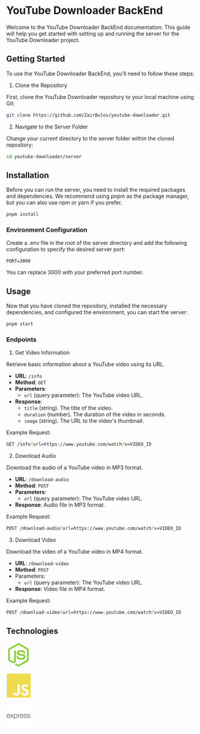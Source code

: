 # YouTube Downloader BackEnd

Welcome to the YouTube Downloader BackEnd documentation. This guide will help you get started with setting up and running the server for the YouTube Downloader project.

## Getting Started

To use the YouTube Downloader BackEnd, you'll need to follow these steps:

1. Clone the Repository

First, clone the YouTube Downloader repository to your local machine using Git:

```bash
git clone https://github.com/ZairBulos/youtube-downloader.git
```

2. Navigate to the Server Folder

Change your current directory to the server folder within the cloned repository:

```bash
cd youtube-downloader/server
```

## Installation

Before you can run the server, you need to install the required packages and dependencies. We recommend using pnpm as the package manager, but you can also use npm or yarn if you prefer.

```bash
pnpm install
```

### Environment Configuration

Create a .env file in the root of the server directory and add the following configuration to specify the desired server port:

```env
PORT=3000
```

You can replace 3000 with your preferred port number.

## Usage

Now that you have cloned the repository, installed the necessary dependencies, and configured the environment, you can start the server:

```bash
pnpm start
```

### Endpoints

1. Get Video Information

Retrieve basic information about a YouTube video using its URL.

* **URL**: `/info`
* **Method**: `GET`
* **Parameters**:
  * `url` (query parameter): The YouTube video URL.
* **Response**:
  * `title` (string). The title of the video.
  * `duration` (number). The duration of the video in seconds.
  * `image` (string). The URL to the video's thumbnail.
  
Example Request:

```bash
GET /info?url=https://www.youtube.com/watch?v=VIDEO_ID
```

2. Download Audio

Download the audio of a YouTube video in MP3 format.

* **URL**: `/download-audio`
* **Method**: `POST`
* **Parameters**:
  * ``url`` (query parameter): The YouTube video URL.
* **Response**: Audio file in MP3 format.
  
Example Request:

```bash
POST /download-audio?url=https://www.youtube.com/watch?v=VIDEO_ID
```

3. Download Video

Download the video of a YouTube video in MP4 format.

* **URL**: `/download-video`
* **Method**: `POST`
* Parameters:
  * `url` (query parameter): The YouTube video URL.
* **Response**: Video file in MP4 format.

Example Request:

```bash
POST /download-video?url=https://www.youtube.com/watch?v=VIDEO_ID
```

## Technologies

<p style="text-align: left;"> 
  <p> 
    <img src="https://github.com/devicons/devicon/blob/master/icons/nodejs/nodejs-original.svg" 
      alt="nodejs" width="65" height="65" 
    />
  </p>
  <p>
    <img src="https://github.com/devicons/devicon/blob/master/icons/javascript/javascript-plain.svg" 
      alt="javascript" width="65" height="65" 
    />
  </p>
  <p>
    <img src="https://github.com/devicons/devicon/blob/master/icons/express/express-original-wordmark.svg" 
      alt="express" width="65" height="65" 
    />
  </p>
</p>